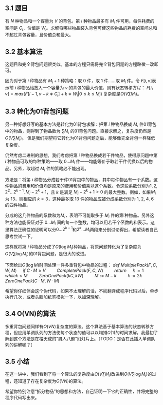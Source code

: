 ## 3.1 题目
有 $N$ 种物品和一个容量为 $V$ 的背包。第 $i$ 种物品最多有 $M_i$ 件可用，每件耗费的空间是 $C_i$，价值是 $W_i$。求解将哪些物品装入背包可使这些物品的耗费的空间总和不超过背包容量，且价值总和最大。
## 3.2 基本算法
这题目和完全背包问题很类似。基本的方程只需将完全背包问题的方程略微一改即可。

因为对于第 $i$ 种物品有 $M_i+1$ 种策略：取 0 件，取 1 件……取 $M_i$ 件。令 $F[i, v]$表示前 $i$ 种物品恰放入一个容量为 $v$ 的背包的最大价值，则有状态转移方程：
$F[i，v] = max\{F[i − 1, v − k ∗ C_i] + k ∗ W_i| 0 ≤ k ≤ M_i\}$
复杂度是$O(V \sum M_i)$。

## 3.3 转化为01背包问题
另一种好想好写的基本方法是转化为01背包求解：把第 $i$ 种物品换成 $M_i$ 件01背包中的物品，则得到了物品数为 $\sum M_i$ 的01背包问题。直接求解之，复杂度仍然是 $O(V \sum M_i)$。
但是我们期望将它转化为01背包问题之后，能够像完全背包一样降低复杂度。

仍然考虑二进制的思想，我们考虑把第 $i$ 种物品换成若干件物品，使得原问题中第 $i$ 种物品可取的每种策略——取 $0 . . . M_i$ 件——均能等价于取若干件代换以后的物品。另外，取超过 $M_i$ 件的策略必不能出现。

方法是：将第 $i$ 种物品分成若干件01背包中的物品，其中每件物品有一个系数。这件物品的费用和价值均是原来的费用和价值乘以这个系数。令这些系数分别为$1, 2, 2^2. . . 2^{k−1}, M_i − 2^k + 1$，且 $k$ 是满足 $M_i − 2^k + 1 > 0$ 的最大整数。例如，如果$M_i$为 13，则相应的 $k = 3$，这种最多取 13 件的物品应被分成系数分别为 1, 2, 4, 6 的四件物品。

分成的这几件物品的系数和为$M_i$，表明不可能取多于 $M_i$ 件的第i种物品。另外这种方法也能保证对于 $0 . . . M_i$ 间的每一个整数，均可以用若干个系数的和表示。这里算法正确性的证明可以分$0 . . . 2^{k−1}$和$2^k. . . M_i$两段来分别讨论得出，希望读者自己思考尝试一下。

这样就将第 $i$ 种物品分成了$O(\log M_i)$种物品，将原问题转化为了复杂度为$O(V \sum \log M_i)$的01背包问题，是很大的改进。

下面给出$O(\log M)$时间处理一件多重背包中物品的过程：
$def \ MultiplePack(F,C,W,M)$
$\quad if \ C · M ≥ V$
$\quad \quad CompletePack(F,C,W)$
$\quad \quad return$
$\quad k := 1$
$\quad while k < M$
$\quad \quad ZeroOnePack(kC,kW)$
$\quad  \quad M := M − k$
$\quad  \quad k := 2k$
$\quad ZeroOnePack(C · M,W · M)$

希望你仔细体会这个伪代码，如果不太理解的话，不妨翻译成程序代码以后，单步执行几次，或者头脑加纸笔模拟一下，以加深理解。
## 3.4 O(VN)的算法
多重背包问题同样有$O(V N)$复杂度的算法。这个算法基于基本算法的状态转移方程，但应用单调队列的方法使每个状态的值可以以均摊$O(1)$的时间求解。我最初了解到这个方法是在楼天成的“男人八题”幻灯片上。（TODO：是否在此插入单调队列的讲解呢？）
## 3.5 小结
在这一讲中，我们看到了将一个算法的复杂度由$O(V \sum M_i)$改进到$O(V \sum \log M_i)$的过程，还知道了存在复杂度为$O(V N)$的算法。

希望你特别注意“拆分物品”的思想和方法，自己证明一下它的正确性，并将完整的程序代码写出来。
